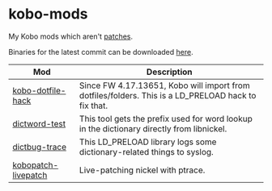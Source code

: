 # kobo-mods
My Kobo mods which aren't [patches](https://github.com/pgaskin/kobopatch-patches/releases/latest).

Binaries for the latest commit can be downloaded [here](https://ci.appveyor.com/project/pgaskin/kobo-mods/build/artifacts).

| Mod | Description |
| --- | --- |
| [kobo-dotfile-hack](./kobo-dotfile-hack) | Since FW 4.17.13651, Kobo will import from dotfiles/folders. This is a LD_PRELOAD hack to fix that. |
| [dictword-test](./dictword-test) | This tool gets the prefix used for word lookup in the dictionary directly from libnickel. |
| [dictbug-trace](./dictbug-trace) | This LD_PRELOAD library logs some dictionary-related things to syslog. |
| [kobopatch-livepatch](./kobopatch-livepatch) | Live-patching nickel with ptrace. |
